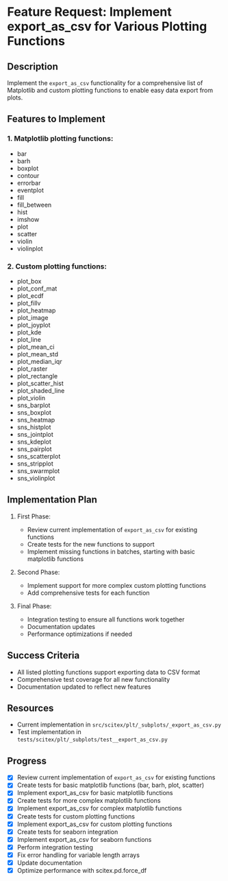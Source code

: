 # Feature Request: Implement export_as_csv for Various Plotting Functions

## Description
Implement the `export_as_csv` functionality for a comprehensive list of Matplotlib and custom plotting functions to enable easy data export from plots.

## Features to Implement

### 1. Matplotlib plotting functions:
   - bar
   - barh
   - boxplot
   - contour
   - errorbar
   - eventplot
   - fill
   - fill_between
   - hist
   - imshow
   - plot
   - scatter
   - violin
   - violinplot

### 2. Custom plotting functions:
   - plot_box
   - plot_conf_mat
   - plot_ecdf
   - plot_fillv
   - plot_heatmap
   - plot_image
   - plot_joyplot
   - plot_kde
   - plot_line
   - plot_mean_ci
   - plot_mean_std
   - plot_median_iqr
   - plot_raster
   - plot_rectangle
   - plot_scatter_hist
   - plot_shaded_line
   - plot_violin
   - sns_barplot
   - sns_boxplot
   - sns_heatmap
   - sns_histplot
   - sns_jointplot
   - sns_kdeplot
   - sns_pairplot
   - sns_scatterplot
   - sns_stripplot
   - sns_swarmplot
   - sns_violinplot

## Implementation Plan

1. First Phase:
   - Review current implementation of `export_as_csv` for existing functions
   - Create tests for the new functions to support
   - Implement missing functions in batches, starting with basic matplotlib functions

2. Second Phase:
   - Implement support for more complex custom plotting functions
   - Add comprehensive tests for each function

3. Final Phase:
   - Integration testing to ensure all functions work together
   - Documentation updates
   - Performance optimizations if needed

## Success Criteria
- All listed plotting functions support exporting data to CSV format
- Comprehensive test coverage for all new functionality
- Documentation updated to reflect new features

## Resources
- Current implementation in `src/scitex/plt/_subplots/_export_as_csv.py`
- Test implementation in `tests/scitex/plt/_subplots/test__export_as_csv.py`

## Progress
- [x] Review current implementation of `export_as_csv` for existing functions
- [x] Create tests for basic matplotlib functions (bar, barh, plot, scatter)
- [x] Implement export_as_csv for basic matplotlib functions
- [x] Create tests for more complex matplotlib functions
- [x] Implement export_as_csv for complex matplotlib functions
- [x] Create tests for custom plotting functions
- [x] Implement export_as_csv for custom plotting functions
- [x] Create tests for seaborn integration
- [x] Implement export_as_csv for seaborn functions 
- [x] Perform integration testing
- [x] Fix error handling for variable length arrays
- [x] Update documentation
- [x] Optimize performance with scitex.pd.force_df